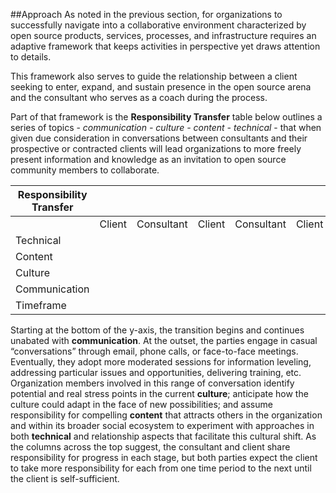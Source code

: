 ##Approach
As noted in the previous section, for organizations to successfully navigate into a collaborative environment characterized by open source products, services, processes, and infrastructure requires an adaptive framework that keeps activities in perspective yet draws attention to details.

This framework also serves to guide the relationship between a client seeking to enter, expand, and sustain presence in the open source arena and the consultant who serves as a coach during the process.

Part of that framework is the **Responsibility Transfer** table below outlines a series of topics - _communication - culture - content - technical_ - that when given due consideration in conversations between consultants and their prospective or contracted clients will lead organizations to more freely present information and knowledge as an invitation to open source community members to collaborate.

| Responsibility Transfer 	|        	|          	|        	|          	|        	|          	|        	|          	|
|-------------------------|--------|----------|--------|----------|--------|----------|--------|----------|
|                         	| Client 	| Consultant 	| Client 	| Consultant 	| Client 	| Consultant 	| Client 	| Consultant 	|
| Technical             |        	|          	|        	|          	|        	|          	|        	|          	|
| Content           	|        	|          	|        	|          	|        	|          	|        	|          	|
| Culture               |        	|          	|        	|          	|        	|          	|        	|          	|
| Communication         |        	|          	|        	|          	|        	|          	|        	|          	|
|       Timeframe  		|       	|	    	|       	|	   	    |       	|	   	 	|       	|	        |

Starting at the bottom of the y-axis, the transition begins and continues unabated with **communication**.  At the outset, the parties engage in casual “conversations” through email, phone calls, or face-to-face meetings.  Eventually, they adopt more moderated sessions for information leveling, addressing particular issues and opportunities, delivering training, etc.  Organization members involved in this range of conversation identify potential and real stress points in the current **culture**; anticipate how the culture could adapt in the face of new possibilities; and assume responsibility for compelling **content** that attracts others in the organization and within its broader social ecosystem to experiment with approaches in both **technical** and relationship aspects that facilitate this cultural shift. As the columns across the top suggest, the consultant and client share responsibility for progress in each stage, but both parties expect the client to take more responsibility for each from one time period to the next until the client is self-sufficient. 
